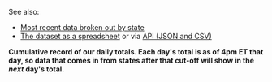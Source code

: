 See also:

- [Most recent data broken out by state](/data/)
- [The dataset as a spreadsheet](https://docs.google.com/spreadsheets/u/2/d/e/2PACX-1vRwAqp96T9sYYq2-i7Tj0pvTf6XVHjDSMIKBdZHXiCGGdNC0ypEU9NbngS8mxea55JuCFuua1MUeOj5/pubhtml) or via [API (JSON and CSV)](/api/)

**Cumulative record of our daily totals. Each day's total is as of 4pm ET that day, so data that comes in from states after that cut-off will show in the _next_ day's total.**
